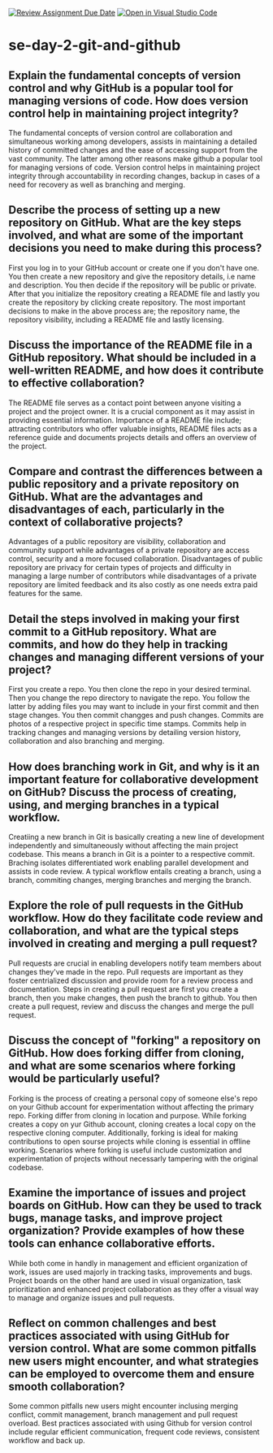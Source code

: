 [![Review Assignment Due Date](https://classroom.github.com/assets/deadline-readme-button-22041afd0340ce965d47ae6ef1cefeee28c7c493a6346c4f15d667ab976d596c.svg)](https://classroom.github.com/a/8wgCKhpZ)
[![Open in Visual Studio Code](https://classroom.github.com/assets/open-in-vscode-2e0aaae1b6195c2367325f4f02e2d04e9abb55f0b24a779b69b11b9e10269abc.svg)](https://classroom.github.com/online_ide?assignment_repo_id=15716389&assignment_repo_type=AssignmentRepo)
# se-day-2-git-and-github
## Explain the fundamental concepts of version control and why GitHub is a popular tool for managing versions of code. How does version control help in maintaining project integrity?
The fundamental concepts of version control are collaboration and simultaneous working among developers, assists in maintaining a detailed history of committed changes and the ease of accessing support from the vast community. The latter among other reasons make github a popular tool for managing versions of code. Version control helps in maintaining project integrity through accountability in recording changes, backup in cases of a need for recovery as well as branching and merging.
## Describe the process of setting up a new repository on GitHub. What are the key steps involved, and what are some of the important decisions you need to make during this process?
First you log in to your GitHub account or create one if you don't have one. You then create a new repository and give the repository details, i.e name and description. You then decide if the repository will be public or private. After that you initialize the repository creating a README file and lastly you create the repository by clicking create repository.
The most important decisions to make in the above process are; the repository name, the repository visibility, including a README file and lastly licensing.
## Discuss the importance of the README file in a GitHub repository. What should be included in a well-written README, and how does it contribute to effective collaboration?
The README file serves as a contact point between anyone visiting a project and the project owner. It is a crucial component as it may assist in providing essential information. Importance of a README file include; attracting contributors who offer valuable insights, README files acts as a reference guide and documents projects details and offers an overview of the project.
## Compare and contrast the differences between a public repository and a private repository on GitHub. What are the advantages and disadvantages of each, particularly in the context of collaborative projects?
Advantages of a public repository are visibility, collaboration and community support while advantages of a private repository are access control, security and a more focused collaboration. Disadvantages of public repository are privacy for certain types of projects and difficulty in managing a large number of contributors while disadvantages of a private repository are limited feedback and its also costly as one needs extra paid features for the same. 
## Detail the steps involved in making your first commit to a GitHub repository. What are commits, and how do they help in tracking changes and managing different versions of your project?
First you create a repo. You then clone the repo in your desired terminal. Then you change the repo directory to navigate the repo. You follow the latter by adding files you may want to include in your first commit and then stage changes. You then commit changges and push changes.
Commits are photos of a respective project in specific time stamps. Commits help in tracking changes and managing versions by detailing version history, collaboration and also branching and merging.
## How does branching work in Git, and why is it an important feature for collaborative development on GitHub? Discuss the process of creating, using, and merging branches in a typical workflow.
Creatiing a new branch in Git is basically creating a new line of development independently and simultaneously without affecting the main project codebase. This means a branch in Git is a pointer to a respective commit. Braching isolates differentiated work enabling parallel development and assists in code review. A typical workflow entails creating a branch, using a branch, commiting changes, merging branches and merging the branch. 
## Explore the role of pull requests in the GitHub workflow. How do they facilitate code review and collaboration, and what are the typical steps involved in creating and merging a pull request?
Pull requests are crucial in enabling developers notify team members about changes they've made in the repo. Pull requests are important as they foster centrialized discussion and provide room for a review process and documentation. Steps in creating a pull request are first you create a branch, then you make changes, then push the branch to github. You then create a pull request, review and discuss the changes and merge the pull request. 
## Discuss the concept of "forking" a repository on GitHub. How does forking differ from cloning, and what are some scenarios where forking would be particularly useful?
Forking is the process of creating a personal copy of someone else's repo on your Github account for experimentation without affecting the primary repo. Forking differ from cloning in location and purpose. While forking creates a copy on yur Github account, cloning creates a local copy on the respective cloning computer. Additionally, forking is ideal for making contributions to open sourse projects while cloning is essential in offline working. Scenarios where forking is useful include customization and experimentation of projects without necessarly tampering with the original codebase.
## Examine the importance of issues and project boards on GitHub. How can they be used to track bugs, manage tasks, and improve project organization? Provide examples of how these tools can enhance collaborative efforts.
While both come in handly in management and efficient organization of work, issues are used majorly in tracking tasks, improvements and bugs. Project boards on the other hand are used in visual organization, task prioritization and enhanced project collaboration as they offer a visual way to manage and organize issues and pull requests. 
## Reflect on common challenges and best practices associated with using GitHub for version control. What are some common pitfalls new users might encounter, and what strategies can be employed to overcome them and ensure smooth collaboration?
Some common pitfalls new users might encounter inclusing merging conflict, commit management, branch management and pull request overload. Best practices associated with using Github for version control include regular efficient communication, frequent code reviews, consistent workflow and back up.  
